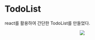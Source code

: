 # TodoList
react를 활용하여 간단한 TodoList를 만들었다.
<p align="center">
  <img src="https://github.com/hyj9069/TodoList/assets/149446034/9ee44ff9-4b49-43fd-afb2-85377836fa66">
</p>
